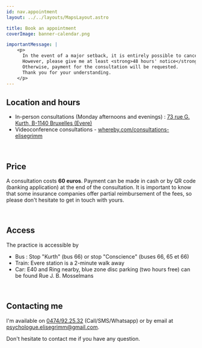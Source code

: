 ```yaml
---
id: nav.appointment
layout: ../../layouts/MapsLayout.astro

title: Book an appointment
coverImage: banner-calendar.png

importantMessage: |
    <p>
      In the event of a major setback, it is entirely possible to cancel an appointment.
      However, please give me at least <strong>48 hours' notice</strong>.  
      Otherwise, payment for the consultation will be requested. 
      Thank you for your understanding.
    </p>
---
```


<h2 class="fs-500">Location and hours</h2>

-   In-person consultations (Monday afternoons and evenings) : <a href="https://maps.app.goo.gl/ZiPnN6xyHavBY6do9" target="_blank" />73 rue G. Kurth, B-1140 Bruxelles (Evere)</a>
-   Videoconference consultations - <a href="https://whereby.com/consultations-elisegrimm" target="_blank" />whereby.com/consultations-elisegrimm</a>

<br>

<h2 class="fs-500">Price</h2>

A consultation costs **60 euros**. Payment can be made in cash or by QR code (banking application) at the end of the
consultation. It is important to know that some insurance companies offer partial reimbursement of the fees, so please
don't hesitate to get in touch with yours.

<br>

<h2 class="fs-500">Access</h2>

The practice is accessible by

-   Bus : Stop "Kurth" (bus 66) or stop "Conscience" (buses 66, 65 et 66)
-   Train: Evere station is a 2-minute walk away
-   Car: E40 and Ring nearby, blue zone disc parking (two hours free) can be found Rue J. B. Mosselmans

<br>

<h2 class="fs-500">Contacting me</h2>

I'm available on [0474/92.25.32](tel:0474922532) (Call/SMS/Whatsapp) or by email at
[psychologue.elisegrimm@gmail.com](mailto:psychologue.elisegrimm@gmail.com).

Don't hesitate to contact me if you have any question.
